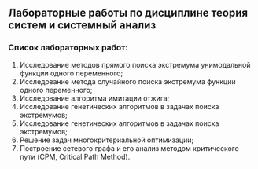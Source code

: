## Лабораторные работы по дисциплине теория систем и системный анализ
### Список лабораторных работ:
1) Исследование методов прямого поиска экстремума унимодальной функции одного переменного;
2) Исследование метода случайного поиска экстремума функции одного переменного;
3) Исследование алгоритма имитации отжига;
4) Исследование генетических алгоритмов в задачах поиска экстремумов;
5) Исследование генетических алгоритмов в задачах поиска экстремумов;
6) Решение задач многокритериальной оптимизации;
7) Построение сетевого графа и его анализ методом критического пути (CPM, Critical Path Method).